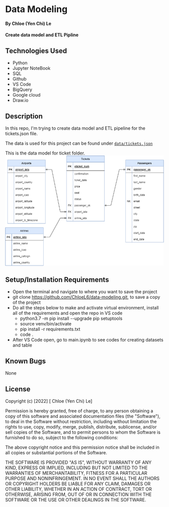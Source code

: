# Data Modeling

#### By Chloe (Yen Chi) Le

#### Create data model and ETL Pipline

## Technologies Used

* Python
* Jupyter NoteBook
* SQL
* Github
* VS Code
* BigQuery
* Google cloud
* Draw.io

## Description

In this repo, I'm trying to create data model and ETL pipeline for the tickets.json file.

The data is used for this project can be found under [`data/tickets.json`](./data/tickets.json)

This is the data model for ticket folder.
<img src="./img/Data_modeling.png" alt="Data model of tickets file" />

## Setup/Installation Requirements

* Open the terminal and navigate to where you want to save the project
* git clone https://github.com/ChloeL6/data-modeling.git, to save a copy of the project
* Do all the steps below to make and activate virtual environment, install all of the requirements and open the repo in VS code
    * python3.7 -m pip install --upgrade pip setuptools 
    * source venv/bin/activate
    * pip install -r requirements.txt
    * code .
* After VS Code open, go to main.ipynb to see codes for creating datasets and table

## Known Bugs

None

## License

Copyright (c) [2022] [ Chloe (Yen Chi) Le]

Permission is hereby granted, free of charge, to any person obtaining a copy of this software and associated documentation files (the "Software"), to deal in the Software without restriction, including without limitation the rights to use, copy, modify, merge, publish, distribute, sublicense, and/or sell copies of the Software, and to permit persons to whom the Software is furnished to do so, subject to the following conditions:

The above copyright notice and this permission notice shall be included in all copies or substantial portions of the Software.

THE SOFTWARE IS PROVIDED "AS IS", WITHOUT WARRANTY OF ANY KIND, EXPRESS OR IMPLIED, INCLUDING BUT NOT LIMITED TO THE WARRANTIES OF MERCHANTABILITY, FITNESS FOR A PARTICULAR PURPOSE AND NONINFRINGEMENT. IN NO EVENT SHALL THE AUTHORS OR COPYRIGHT HOLDERS BE LIABLE FOR ANY CLAIM, DAMAGES OR OTHER LIABILITY, WHETHER IN AN ACTION OF CONTRACT, TORT OR OTHERWISE, ARISING FROM, OUT OF OR IN CONNECTION WITH THE SOFTWARE OR THE USE OR OTHER DEALINGS IN THE SOFTWARE.